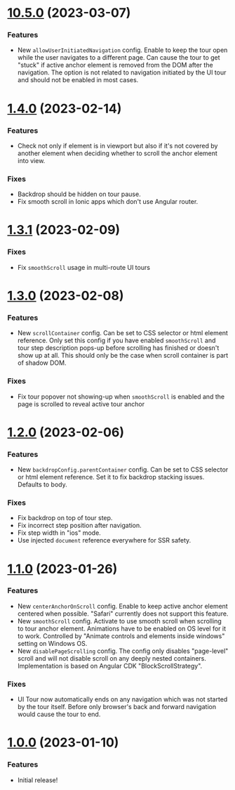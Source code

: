 <a name="10.5.0"></a>

# [10.5.0](https://github.com/hakimio/ngx-ui-tour) (2023-03-07)

### Features
- New `allowUserInitiatedNavigation` config. Enable to keep the tour open while the user navigates to a different page.
  Can cause the tour to get "stuck" if active anchor element is removed from the DOM after the navigation.
  The option is not related to navigation initiated by the UI tour and should not be enabled in most cases.

<a name="1.4.0"></a>

# [1.4.0](https://github.com/hakimio/ngx-ui-tour) (2023-02-14)

### Features
- Check not only if element is in viewport but also if it's not covered by another element when deciding whether
  to scroll the anchor element into view.

### Fixes
- Backdrop should be hidden on tour pause.
- Fix smooth scroll in Ionic apps which don't use Angular router.

<a name="1.3.1"></a>

# [1.3.1](https://github.com/hakimio/ngx-ui-tour) (2023-02-09)

### Fixes
- Fix `smoothScroll` usage in multi-route UI tours

<a name="1.3.0"></a>

# [1.3.0](https://github.com/hakimio/ngx-ui-tour) (2023-02-08)

### Features
- New `scrollContainer` config. Can be set to CSS selector or html element reference. Only set this config if you have
  enabled `smoothScroll` and tour step description pops-up before scrolling has finished or doesn't show up at all.
  This should only be the case when scroll container is part of shadow DOM.

### Fixes
- Fix tour popover not showing-up when `smoothScroll` is enabled and the page is scrolled to reveal active tour anchor

<a name="1.2.0"></a>

# [1.2.0](https://github.com/hakimio/ngx-ui-tour) (2023-02-06)

### Features
- New `backdropConfig.parentContainer` config. Can be set to CSS selector or html element reference. Set it to fix
  backdrop stacking issues. Defaults to body.

### Fixes
- Fix backdrop on top of tour step.
- Fix incorrect step position after navigation.
- Fix step width in "ios" mode.
- Use injected `document` reference everywhere for SSR safety.

<a name="1.1.0"></a>

# [1.1.0](https://github.com/hakimio/ngx-ui-tour) (2023-01-26)

### Features
- New `centerAnchorOnScroll` config. Enable to keep active anchor element centered when possible. "Safari" currently
  does not support this feature.
- New `smoothScroll` config. Activate to use smooth scroll when scrolling to tour anchor element. Animations have to be
  enabled on OS level for it to work. Controlled by "Animate controls and elements inside windows" setting on Windows OS.
- New `disablePageScrolling` config. The config only disables "page-level" scroll and will not disable scroll on 
any deeply nested containers. Implementation is based on Angular CDK "BlockScrollStrategy".

### Fixes
- UI Tour now automatically ends on any navigation which was not started by the tour itself. Before only browser's back
  and forward navigation would cause the tour to end.

<a name="1.0.0"></a>

# [1.0.0](https://github.com/hakimio/ngx-ui-tour) (2023-01-10)

### Features

- Initial release!
